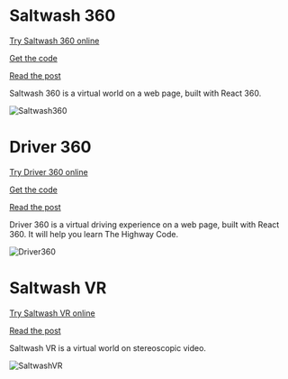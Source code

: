 # Saltwash 360

[Try Saltwash 360 online](https://rdmilligan.github.io/saltwash-360/)

[Get the code](https://github.com/rdmilligan/Saltwash360)

[Read the post](https://rdmilligan.wordpress.com/2019/01/09/react-360-movement/)

Saltwash 360 is a virtual world on a web page, built with React 360.

![Saltwash360](https://rdmilligan.files.wordpress.com/2019/01/React360_Room.png "Saltwash 360")

# Driver 360

[Try Driver 360 online](https://rdmilligan.github.io/driver-360/)

[Get the code](https://github.com/rdmilligan/Driver360)

[Read the post](https://rdmilligan.wordpress.com/2019/12/26/the-highway-code-in-virtual-reality/)

Driver 360 is a virtual driving experience on a web page, built with React 360. It will help you learn The Highway Code.

![Driver360](https://rdmilligan.files.wordpress.com/2019/12/driver360_firefox_instruction.png "Driver 360")

# Saltwash VR

[Try Saltwash VR online](https://rdmilligan.github.io/saltwash-vr/)

[Read the post](https://rdmilligan.wordpress.com/2020/05/31/bird-in-virtual-reality/)

Saltwash VR is a virtual world on stereoscopic video.

![SaltwashVR](https://rdmilligan.files.wordpress.com/2020/05/oculusrifts_dudenoir_part5_stillb.png "Saltwash VR")